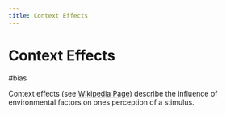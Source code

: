 ```yaml
---
title: Context Effects
---
```


# Context Effects

#bias

Context effects (see [Wikipedia Page](https://en.wikipedia.org/wiki/Context_effect)) describe the influence of environmental factors on ones perception of a stimulus.
